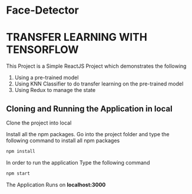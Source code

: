 # Face-Detector


# TRANSFER LEARNING WITH TENSORFLOW

This Project is a Simple ReactJS Project which demonstrates the following
1. Using a pre-trained model
2. Using KNN Classifier to do transfer learning on the pre-trained model
3. Using Redux to manage the state


## Cloning and Running the Application in local

Clone the project into local

Install all the npm packages. Go into the project folder and type the following command to install all npm packages

```bash
npm install
```

In order to run the application Type the following command

```bash
npm start
```

The Application Runs on **localhost:3000**

